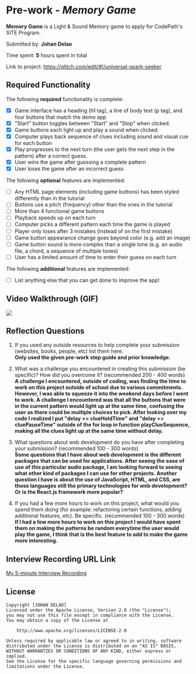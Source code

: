 # Pre-work - _Memory Game_

**Memory Game** is a Light & Sound Memory game to apply for CodePath's SITE Program.

Submitted by: **Johan Delao**

Time spent: **5** hours spent in total

Link to project: https://glitch.com/edit/#!/universal-spark-seeker

## Required Functionality

The following **required** functionality is complete:

- [x] Game interface has a heading (h1 tag), a line of body text (p tag), and four buttons that match the demo app
- [x] "Start" button toggles between "Start" and "Stop" when clicked.
- [x] Game buttons each light up and play a sound when clicked.
- [x] Computer plays back sequence of clues including sound and visual cue for each button
- [x] Play progresses to the next turn (the user gets the next step in the pattern) after a correct guess.
- [x] User wins the game after guessing a complete pattern
- [x] User loses the game after an incorrect guess

The following **optional** features are implemented:

- [ ] Any HTML page elements (including game buttons) has been styled differently than in the tutorial
- [ ] Buttons use a pitch (frequency) other than the ones in the tutorial
- [ ] More than 4 functional game buttons
- [ ] Playback speeds up on each turn
- [ ] Computer picks a different pattern each time the game is played
- [ ] Player only loses after 3 mistakes (instead of on the first mistake)
- [ ] Game button appearance change goes beyond color (e.g. add an image)
- [ ] Game button sound is more complex than a single tone (e.g. an audio file, a chord, a sequence of multiple tones)
- [ ] User has a limited amount of time to enter their guess on each turn

The following **additional** features are implemented:

- [ ] List anything else that you can get done to improve the app!

## Video Walkthrough (GIF)

![](https://cdn.glitch.global/c710925a-01e7-42d4-846d-2049e0c6fcf2/siteGIF.gif?v=1647919626363)

## Reflection Questions

1. If you used any outside resources to help complete your submission (websites, books, people, etc) list them here. <br>
   **Only used the given pre-work step guide and prior knowledge.**

2. What was a challenge you encountered in creating this submission (be specific)? How did you overcome it? (recommended 200 - 400 words) <br>
   **A challenge I encountered, outside of coding, was finding the time to work on this project outside of school due to various commitments. However, I was able to squeeze it into the weekend days before I went to work. A challenge I encountered was that all the buttons that were in the current pattern would light up at the same time, confusing the user as there could be multiple choices to pick. After looking over my code I realized I put "delay += clueHoldTime" and "delay += cluePauseTime" outside of the for loop in function playClueSequence, making all the clues light up at the same time without delay.**

3. What questions about web development do you have after completing your submission? (recommended 100 - 300 words) <br>
   **Some questions that I have about web development is the different packages that can be used for applications. After seeing the ease of use of this particular audio package, I am looking forward to seeing what other kind of packages I can use for other projects. Another question I have is about the use of JavaScript, HTML, and CSS, are those languages still the primary technologies for web development? Or is the React.js framework more popular?**

4. If you had a few more hours to work on this project, what would you spend them doing (for example: refactoring certain functions, adding additional features, etc). Be specific. (recommended 100 - 300 words) <br>
   **If I had a few more hours to work on this project I would have spent them on making the patterns be random everytime the user would play the game, I think that is the best feature to add to make the game more interesting.**

## Interview Recording URL Link

[My 5-minute Interview Recording](https://www.loom.com/share/f985058188b74ff88a808f2280c752bb)

## License

    Copyright [JOHAN DELAO] 
    Licensed under the Apache License, Version 2.0 (the "License");
    you may not use this file except in compliance with the License.
    You may obtain a copy of the License at

        http://www.apache.org/licenses/LICENSE-2.0

    Unless required by applicable law or agreed to in writing, software
    distributed under the License is distributed on an "AS IS" BASIS,
    WITHOUT WARRANTIES OR CONDITIONS OF ANY KIND, either express or implied.
    See the License for the specific language governing permissions and
    limitations under the License.
